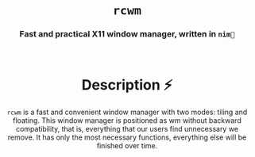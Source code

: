 <div align="center">

#  `rcwm`


<h3>
  Fast and practical X11 window manager, written in <code>nim👑</code>
  </h3>
<br>

# Description ⚡️
`rcwm` is a fast and convenient window manager with two modes: tiling and floating. This window manager is positioned as wm without backward compatibility, that is, everything that our users find unnecessary we remove.
It has only the most necessary functions, everything else will be finished over time.
